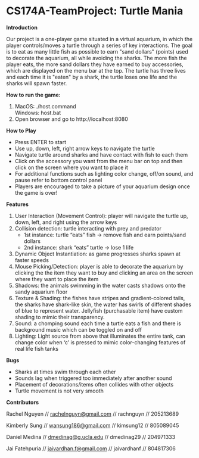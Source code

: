 # CS174A-TeamProject: Turtle Mania

**Introduction**	

Our project is a one-player game situated in a virtual aquarium, in which the player controls/moves a turtle through a series of key interactions. The goal is to eat as many little fish as possible to earn "sand dollars" (points) used to decorate the aquarium, all while avoiding the sharks. The more fish the player eats, the more sand dollars they have earned to buy accessories, which are displayed on the menu bar at the top. The turtle has three lives and each time it is "eaten" by a shark, the turtle loses one life and the sharks will spawn faster.

**How to run the game:**	
1) MacOS: ./host.command <br>
   Windows: host.bat <br>
2) Open browser and go to http://localhost:8080

**How to Play**	

- Press ENTER to start
- Use up, down, left, right arrow keys to navigate the turtle
- Navigate turtle around sharks and have contact with fish to each them
- Click on the accessory you want from the menu bar on top and then click on the screen where you want to place it
- For additional functions such as lighting color change, off/on sound, and pause refer to bottom control panel 
- Players are encouraged to take a picture of your aquarium design once the game is over!
 
**Features**

1) User Interaction (Movement Control): player will navigate the turtle up, down, left, and right using the arrow keys
2) Collision detection: turtle interacting with prey and predator
   - 1st instance: turtle “eats” fish → remove fish and earn points/sand dollars
   - 2nd instance: shark “eats” turtle → lose 1 life 
3) Dynamic Object Instantiation: as game progresses sharks spawn at faster speeds 
4) Mouse Picking/Detection: player is able to decorate the aquarium by clicking the the item they want to buy and clicking an area on the screen where they want to place the item 
5) Shadows: the animals swimming in the water casts shadows onto the sandy aquarium floor
6) Texture & Shading: the fishes have stripes and gradient-colored tails, the sharks have shark-like skin, the water has swirls of different shades of blue to represent water. Jellyfish (purchasable item) have custom shading to mimic their transparency. 
7) Sound: a chomping sound each time a turtle eats a fish and there is background music which can be toggled on and off
8) Lighting: Light source from above that illuminates the entire tank, can change color when ‘c’ is pressed to mimic color-changing features of real life fish tanks

**Bugs**
- Sharks at times swim through each other 
- Sounds lag when triggered too immediately after another sound
- Placement of decorations/items often collides with other objects 
- Turtle movement is not very smooth

**Contributors**

Rachel Nguyen // rachelnguyn@gmail.com // rachnguyn // 205213689

Kimberly Sung // wansung186@gmail.com // kimsung12 // 805089045

Daniel Medina // dmedinag@g.ucla.edu // dmedinag29 // 204971333

Jai Fatehpuria // jaivardhan.f@gmail.com // jaivardhanf // 804817306
